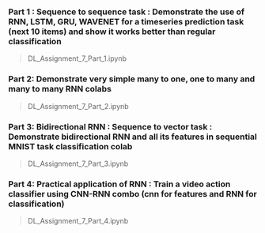 ### Part 1 : Sequence to sequence task : Demonstrate the use of RNN, LSTM, GRU, WAVENET  for a timeseries prediction task (next 10 items)  and show  it works better than regular classification
> DL_Assignment_7_Part_1.ipynb

### Part 2: Demonstrate very simple many to one, one to many and many to many RNN colabs 
> DL_Assignment_7_Part_2.ipynb

### Part 3: Bidirectional RNN : Sequence to vector task : Demonstrate bidirectional RNN and all its features in sequential MNIST task classification colab
> DL_Assignment_7_Part_3.ipynb

### Part  4:  Practical application of RNN : Train a video action classifier using CNN-RNN combo (cnn for features and RNN for classification)
> DL_Assignment_7_Part_4.ipynb
